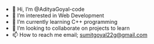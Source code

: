 - 👋 Hi, I’m @AdityaGoyal-code
- 👀 I’m interested in Web Development
- 🌱 I’m currently learning C++ programming
- 💞️ I’m looking to collaborate on projects to learn
- 📫 How to reach me email; sumitgoyal22g@gmail.com

<!---
AdityaGoyal-code/AdityaGoyal-code is a ✨ special ✨ repository because its `README.md` (this file) appears on your GitHub profile.
You can click the Preview link to take a look at your changes.
--->
